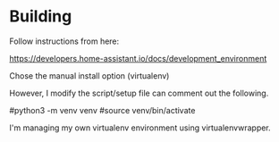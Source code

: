 # Building

Follow instructions from here:

https://developers.home-assistant.io/docs/development_environment

Chose the manual install option (virtualenv)

However, I modify the script/setup file can comment out the following.

#python3 -m venv venv
#source venv/bin/activate

I'm managing my own virtualenv environment using virtualenvwrapper.
